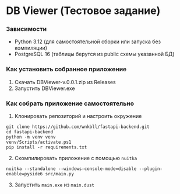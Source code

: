 # DB Viewer (Тестовое задание)

### Зависимости 
  - Python 3.12 (для самостоятельной сборки или запуска без компиляции)
  - PostgreSQL 16 (таблицы берутся из public схемы указанной БД)

### Как установить собранное приложение
1) Скачать DBViewer-v.0.0.1.zip из Releases
2) Запустить DBViewer.exe

### Как собрать приложение самостоятельно
1) Клонировать репозиторий и настроить окружение
```
git clone https://github.com/wnkbll/fastapi-backend.git
cd fastapi-backend
python -m venv venv
venv/Scripts/activate.ps1
pip install -r requirements.txt
```
2) Скомпилировать приложение с помощью `nuitka`
```
nuitka --standalone --windows-console-mode=disable --plugin-enable=pyside6 src/main.py
```
3) Запустить `main.exe` из `main.dust`
